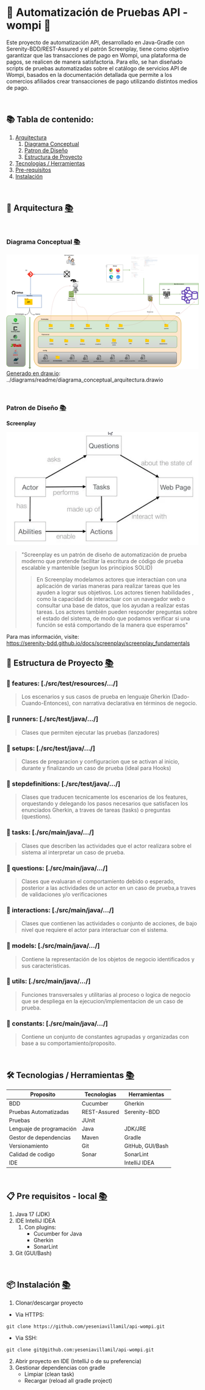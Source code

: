 # 🦾 Automatización de Pruebas API - wompi 🦾

Este proyecto de automatización API, desarrollado en Java-Gradle con Serenity-BDD/REST-Assured y el patrón Screenplay, 
tiene como objetivo garantizar que las transacciones de pago en Wompi, una plataforma de pagos, 
se realicen de manera satisfactoria. Para ello, se han diseñado scripts de pruebas automatizadas sobre el catálogo de servicios API de Wompi, 
basados en la documentación detallada que permite a los comercios afiliados crear transacciones de pago utilizando distintos medios de pago.

<br>

<div id='menu'/>


## 📚 Tabla de contenido:
1. [Arquitectura](#arquitectura)
    1. [Diagrama Conceptual](#arquitectura_diagrama_conceptual)
    2. [Patron de Diseño](#patron_diseno)
    3. [Estructura de Proyecto](#arquitectura_estructura_proyecto)
2. [Tecnologias / Herramientas](#tecnologias_herramientas)
3. [Pre-requisitos](#pre_requisitos)
4. [Instalación](#instalacion)


<br>


<div id='arquitectura'/>

##  📐 Arquitectura [📚](#menu)

<br>

<div id='arquitectura_diagrama_conceptual'/>

### Diagrama Conceptual [📚](#menu)

![Diagrama Conceptual](images/readme/diagrama_conceptual_arquitectura.png)
[Generado en draw.io](https://app.diagrams.net/): ../diagrams/readme/diagrama_conceptual_arquitectura.drawio

<br>


<div id='patron_diseno'/>

### Patron de Diseño [📚](#menu)
**Screenplay**

![Diagrama Conceptual](images/readme/screenplay_pattern.png)


>"Screenplay es un patrón de diseño de automatización de prueba moderno que
pretende facilitar la escritura de código de prueba escalable y mantenible
(segun los principios SOLID)
> > En Screenplay modelamos actores que interactúan con una aplicación de varias maneras
para realizar tareas que les ayuden a lograr sus objetivos. Los actores tienen
habilidades , como la capacidad de interactuar con un navegador web o consultar una
base de datos, que los ayudan a realizar estas tareas. Los actores también pueden
responder preguntas sobre el estado del sistema, de modo que podamos verificar si
una función se está comportando de la manera que esperamos"

Para mas información, visite:
<br>https://serenity-bdd.github.io/docs/screenplay/screenplay_fundamentals
<br>

<div id='arquitectura_estructura_proyecto'/>


## 📂 Estructura de Proyecto [📚](#menu)

### 📁 features: [./src/test/resources/.../]
>Los escenarios y sus casos de prueba en lenguaje Gherkin (Dado-Cuando-Entonces), con narrativa declarativa en términos de negocio.
### 📁 runners: [./src/test/java/.../]
>Clases que permiten ejecutar las pruebas (lanzadores)
### 📁 setups: [./src/test/java/.../]
>Clases de preparacion y configuracion que se activan al inicio, durante y finalizando un caso de prueba (ideal para Hooks)
### 📁 stepdefinitions: [./src/test/java/.../]
>Clases que traducen tecnicamente los escenarios de los features, orquestando y delegando los pasos necesarios que satisfacen los enunciados Gherkin, a traves de tareas (tasks) o preguntas (questions).
### 📁 tasks: [./src/main/java/.../]
>Clases que describen las actividades que el actor realizara sobre el sistema al interpretar un caso de prueba.
### 📁 questions: [./src/main/java/.../]
>Clases que evaluaran el comportamiento debido o esperado, posterior a las actividades de un actor en un caso de prueba,a traves de validaciones y/o verificaciones
### 📁 interactions: [./src/main/java/.../]
>Clases que contienen las actividades o conjunto de acciones, de bajo nivel que requiere el actor para interactuar con el sistema.
### 📁 models: [./src/main/java/.../]
>Contiene la representación de los objetos de negocio identificados y sus caracteristicas.
### 📁 utils: [./src/main/java/.../]
>Funciones transversales y utilitarias al proceso o logica de negocio que se despliega en la ejecucion/implementacion de un caso de prueba.
### 📁 constants: [./src/main/java/.../]
>Contiene un conjunto de constantes agrupadas y organizadas con base a su comportamiento/proposito.

<br>

<div id='tecnologias_herramientas'/>


## 🛠️ Tecnologias / Herramientas [📚](#menu)

| Proposito                  | Tecnologias  | Herramientas      |
|----------------------------|--------------|-------------------|
| BDD                        | Cucumber     | Gherkin           |      
| Pruebas Automatizadas      | REST-Assured | Serenity-BDD      |
| Pruebas                    | JUnit        |                   |
| Lenguaje de programación   | Java         | JDK/JRE           |
| Gestor de dependencias     | Maven        | Gradle            |
| Versionamiento             | Git          | GitHub, GUI/Bash  |
| Calidad de codigo          | Sonar        | SonarLint         |
| IDE                        |              | IntelliJ IDEA     |


<br>

<div id='pre_requisitos'/>

## 📋 Pre requisitos - local [📚](#menu)

1. Java 17 (JDK)
2. IDE IntelliJ IDEA
   1. Con plugins:
      * Cucumber for Java
      * Gherkin
      * SonarLint
3. Git (GUI/Bash)


<br>

<div id='instalacion'/>


## 📦 Instalación [📚](#menu)
1. Clonar/descargar proyecto
* Via HTTPS:
```
git clone https://github.com/yeseniavillamil/api-wompi.git
```
* Via SSH:
```
git clone git@github.com:yeseniavillamil/api-wompi.git
```
2. Abrir proyecto en IDE (IntelliJ o de su preferencia)
3. Gestionar dependencias con gradle
   - Limpiar (clean task)
   - Recargar (reload all gradle project)

<br>


